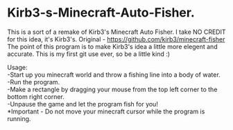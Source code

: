 # Kirb3-s-Minecraft-Auto-Fisher.
This is a sort of a remake of Kirb3's Minecraft Auto Fisher.
I take NO CREDIT for this idea, it's Kirb3's. Original - https://github.com/kirb3/minecraft-fisher
The point of this program is to make Kirb3's idea a little more elegent and accurate.
This is my first git use ever, so be a little kind :)

Usage:                                                                        
-Start up you minecraft world and throw a fishing line into a body of water.                    
-Run the program.                                                       
-Make a rectangle by dragging your mouse from the top left corner to the bottom right corner.                                             
-Unpause the game and let the program fish for you!                                                       
*Important - Do not move your minecraft cursor while the program is running.
